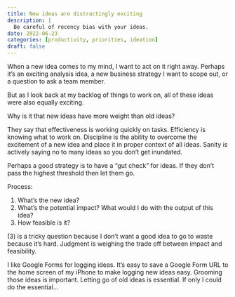 ```yaml
---
title: New ideas are distractingly exciting
description: |
  Be careful of recency bias with your ideas. 
date: 2022-06-23
categories: [productivity, priorities, ideation]
draft: false
---
```



When a new idea comes to my mind, I want to act on it right away. Perhaps it’s an exciting analysis idea, a new business strategy I want to scope out, or a question to ask a team member. 

But as I look back at my backlog of things to work on, all of these ideas were also equally exciting. 

Why is it that new ideas have more weight than old ideas? 


They say that effectiveness is working quickly on tasks. Efficiency is knowing what to work on. Discipline is the ability to overcome the excitement of a new idea and place it in proper context of all ideas. Sanity is actively saying no to many ideas so you don’t get inundated. 

Perhaps a good strategy is to have a “gut check” for ideas. If they don’t pass the highest threshold then let them go. 

Process:

1. What’s the new idea?
2. What’s the potential impact? What would I do with the output of this idea?
3. How feasible is it?

(3) is a tricky question because I don’t want a good idea to go to waste because it’s hard. Judgment is weighing the trade off between impact and feasibility. 

I like Google Forms for logging ideas. It’s easy to save a Google Form URL to the home screen of my iPhone to make logging new ideas easy. Grooming those ideas is important. Letting go of old ideas is essential. If only I could do the essential…